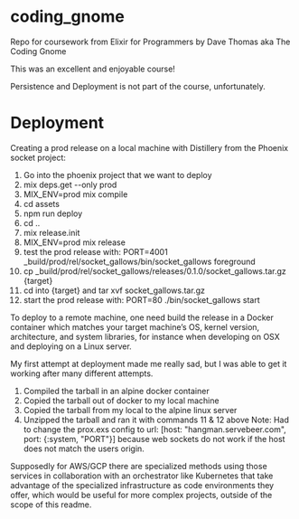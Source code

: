# coding_gnome
Repo for coursework from Elixir for Programmers by Dave Thomas aka The Coding Gnome

This was an excellent and enjoyable course!

Persistence and Deployment is not part of the course, unfortunately.

# Deployment
Creating a prod release on a local machine with Distillery from the Phoenix socket project:
1. Go into the phoenix project that we want to deploy
2. mix deps.get --only prod
3. MIX_ENV=prod mix compile
4. cd assets
5. npm run deploy
6. cd ..
7. mix release.init
8. MIX_ENV=prod mix release
9. test the prod release with: PORT=4001 _build/prod/rel/socket_gallows/bin/socket_gallows foreground
10. cp _build/prod/rel/socket_gallows/releases/0.1.0/socket_gallows.tar.gz {target}
11. cd into {target} and tar xvf socket_gallows.tar.gz
12. start the prod release with: PORT=80 ./bin/socket_gallows start 

To deploy to a remote machine, one need build the release in a Docker container 
which matches your target machine’s OS, kernel version, architecture, and system libraries,
for instance when developing on OSX and deploying on a Linux server.

My first attempt at deployment made me really sad, but I was able to get it working after many different attempts.
1. Compiled the tarball in an alpine docker container 
2. Copied the tarball out of docker to my local machine
3. Copied the tarball from my local to the alpine linux server
4. Unzipped the tarball and ran it with commands 11 & 12 above
Note: Had to change the prox.exs config to url: [host: "hangman.servebeer.com", port: {:system, "PORT"}]
because web sockets do not work if the host does not match the users origin.

Supposedly for AWS/GCP there are specialized methods using those services in collaboration with an orchestrator
like Kubernetes that take advantage of the specialized infrastructure as code environments they offer,
which would be useful for more complex projects, outside of the scope of this readme.